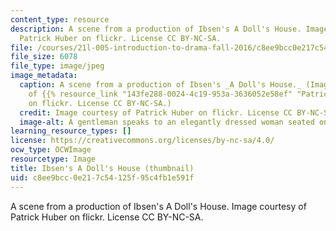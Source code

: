 ```yaml
---
content_type: resource
description: A scene from a production of Ibsen's A Doll's House. Image courtesy of
  Patrick Huber on flickr. License CC BY-NC-SA.
file: /courses/21l-005-introduction-to-drama-fall-2016/c8ee9bcc0e217c54125f95c4fb1e591f_21l-005f16-th.jpg
file_size: 6078
file_type: image/jpeg
image_metadata:
  caption: A scene from a production of Ibsen's _A Doll's House._ (Image courtesy
    of {{% resource_link "143fe288-0024-4c19-953a-3636052e58ef" "Patrick Huber" %}}
    on flickr. License CC BY-NC-SA.)
  credit: Image courtesy of Patrick Huber on flickr. License CC BY-NC-SA.
  image-alt: A gentleman speaks to an elegantly dressed woman seated on a chaise lounge.
learning_resource_types: []
license: https://creativecommons.org/licenses/by-nc-sa/4.0/
ocw_type: OCWImage
resourcetype: Image
title: Ibsen's A Doll's House (thumbnail)
uid: c8ee9bcc-0e21-7c54-125f-95c4fb1e591f
---
```

A scene from a production of Ibsen's A Doll's House. Image courtesy of Patrick Huber on flickr. License CC BY-NC-SA.
